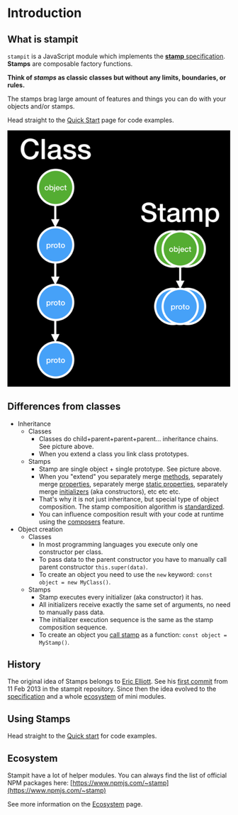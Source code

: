 # Introduction

## What is stampit

`stampit` is a JavaScript module which implements the [**stamp** specification](essentials/specification/). **Stamps** are composable factory functions.

**Think of **_**stamps**_** as classic classes but without any limits, boundaries, or rules.**

The stamps brag large amount of features and things you can do with your objects and/or stamps.

Head straight to the [Quick Start](api/quick-start.md) page for code examples.

![](.gitbook/assets/class_vs_stamp%20%281%29.png)

## Differences from classes

* Inheritance
  * Classes
    * Classes do child+parent+parent+parent... inheritance chains. See picture above.
    * When you extend a class you link class prototypes.
  * Stamps
    * Stamp are single object + single prototype. See picture above.
    * When you "extend" you separately merge [methods](api/methods.md), separately merge [properties](api/properties.md), separately merge [static properties](api/static-properties.md), separately merge [initializers](api/initializers.md) \(aka constructors\), etc etc etc.
    * That's why it is not just inheritance, but special type of object composition. The stamp composition algorithm is [standardized](essentials/specification/merging-algorithm.md).
    * You can influence composition result with your code at runtime using the [composers](api/composers.md) feature.
* Object creation
  * Classes
    * In most programming languages you execute only one constructor per class.
    * To pass data to the parent constructor you have to manually call parent constructor `this.super(data)`.
    * To create an object you need to use the `new` keyword: `const object = new MyClass()`.
  * Stamps
    * Stamp executes every initializer \(aka constructor\) it has.
    * All initializers receive exactly the same set of arguments, no need to manually pass data.
    * The initializer execution sequence is the same as the stamp composition sequence.
    * To create an object you [call stamp](api/quick-start.md) as a function: `const object = MyStamp()`.

## History

The original idea of Stamps belongs to [Eric Elliott](https://ericelliottjs.com/). See his [first commit](https://github.com/stampit-org/stampit/commit/ac330e8537e349a9640bbe4a34c63150db445a20) from 11 Feb 2013 in the stampit repository. Since then the idea evolved to the [specification](essentials/specification/) and a whole [ecosystem](ecosystem/ecosystem-overview.md) of mini modules.

## Using Stamps

Head straight to the [Quick start](api/quick-start.md) for code examples.

## Ecosystem

Stampit have a lot of helper modules. You can always find the list of official NPM packages here: [https://www.npmjs.com/~stamp](https://www.npmjs.com/~stamp)

See more information on the [Ecosystem](ecosystem/ecosystem-overview.md) page.

